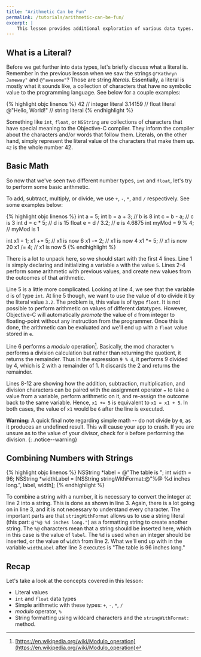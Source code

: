 ```yaml
---
title: "Arithmetic Can be Fun"
permalink: /tutorials/arithmetic-can-be-fun/
excerpt: |
    This lesson provides additional exploration of various data types. You'll learn how to decide which type to use, how to manipulate different values and how to convert between types.
---
```


## What is a Literal?

Before we get further into data types, let's briefly discuss what a literal is. Remember in the previous lesson when we saw the strings `@"Kathryn Janeway"` and `@"awesome"`? Those are string *literals*. Essentially, a literal is mostly what it sounds like, a collection of characters that have no symbolic value to the programming language. See below for a couple examples:

{% highlight objc linenos %}
42 // integer literal
3.14159 // float literal
@"Hello, World!" // string literal
{% endhighlight %}

Something like `int`, `float`, or `NSString` are collections of characters that have special meaning to the Objective-C compiler. They inform the compiler about the characters and/or words that follow them. Literals, on the other hand, simply represent the literal value of the characters that make them up. `42` is the whole number 42.

## Basic Math

So now that we've seen two different number types, `int` and `float`, let's try to perform some basic arithmetic.

To add, subtract, multiply, or divide, we use `+`, `-`, `*`, and `/` respectively. See some examples below:

{% highlight objc linenos %}
int a = 5;
int b = a + 3; // b is 8
int c = b - a; // c is 3
int d = c * 5; // d is 15
float e = d / 3.2; // e is 4.6875
int myMod = 9 % 4; // myMod is 1

int x1 = 1;
x1 += 5; // x1 is now 6
x1 -= 2; // x1 is now 4
x1 *= 5; // x1 is now 20
x1 /= 4; // x1 is now 5
{% endhighlight %}

There is a lot to unpack here, so we should start with the first 4 lines. Line 1 is simply declaring and initializing a variable `a` with the value `5`. Lines 2-4 perform some arithmetic with previous values, and create new values from the outcomes of that arithmetic.

Line 5 is a little more complicated. Looking at line 4, we see that the variable `d` is of type `int`. At line 5 though, we want to use the value of `d` to divide it by the literal value `3.2`. The problem is, this value is of type `float`. It is not possible to perform arithmetic on values of different datatypes. However, Objective-C will automatically *promote* the value of `d` from integer to floating-point without any instruction from the programmer. Once this is done, the arithmetic can be evaluated and we'll end up with a `float` value stored in `e`.

Line 6 performs a *modulo* operation[^modulo]. Basically, the mod character `%` performs a division calculation but rather than returning the quotient, it returns the remainder. Thus in the expression `9 % 4`, it performs 9 divided by 4, which is 2 with a remainder of 1. It discards the 2 and returns the remainder.

Lines 8-12 are showing how the addition, subtraction, multiplication, and division characters can be paired with the assignment operator `=` to take a value from a variable, perform arithmetic on it, and re-assign the outcome back to the same variable. Hence, `x1 += 5` is equivalent to `x1 = x1 + 5`. In both cases, the value of `x1` would be `6` after the line is executed.


**Warning:** A quick final note regarding simple math -- do not divide by `0`, as it produces an undefined result. This will cause your app to crash. If you are unsure as to the value of your divisor, check for `0` before performing the division.
{: .notice--warning}

## Combining Numbers with Strings

{% highlight objc linenos %}
NSString *label = @"The table is ";
int width = 96;
NSString *widthLabel = [NSString stringWithFormat:@"%@ %d inches long.", label, width];
{% endhighlight %}

To combine a string with a number, it is necessary to convert the integer at line 2 into a string. This is done as shown in line 3. Again, there is a lot going on in line 3, and it is not necessary to understand every character. The important parts are that `stringWithFormat` allows us to use a string literal (this part: `@"%@ %d inches long."`) as a formatting string to create another string. The `%@` characters mean that a string should be inserted here, which in this case is the value of `label`. The `%d` is used when an integer should be inserted, or the value of `width` from line 2. What we'll end up with in the variable `widthLabel` after line 3 executes is "The table is 96 inches long."

## Recap
Let's take a look at the concepts covered in this lesson:

* Literal values
* `int` and `float` data types
* Simple arithmetic with these types: `+`, `-`, `*`, `/`
* *modulo* operator, `%`
* String formatting using wildcard characters and the `stringWithFormat:` method.

[^modulo]: [https://en.wikipedia.org/wiki/Modulo_operation](https://en.wikipedia.org/wiki/Modulo_operation)